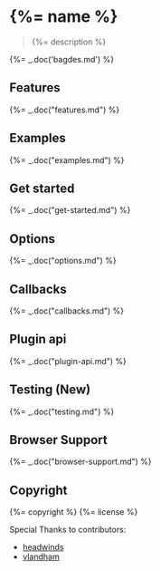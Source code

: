 # {%= name %}

> {%= description %}

{%= _.doc('bagdes.md') %}

## Features
{%= _.doc("features.md") %}

## Examples
{%= _.doc("examples.md") %}

## Get started
{%= _.doc("get-started.md") %}

## Options
{%= _.doc("options.md") %}

## Callbacks
{%= _.doc("callbacks.md") %}

## Plugin api
{%= _.doc("plugin-api.md") %}

## Testing (New)
{%= _.doc("testing.md") %}

## Browser Support
{%= _.doc("browser-support.md") %}

## Copyright
{%= copyright %} {%= license %} 

Special Thanks to contributors:
* [headwinds](http://github.com/headwinds)
* [vlandham](http://github.com/vlandham)